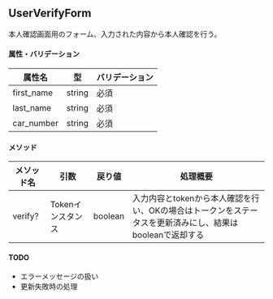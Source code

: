 ## UserVerifyForm
本人確認画面用のフォーム、入力された内容から本人確認を行う。

#### 属性・バリデーション
|属性名|型|バリデーション|
|---|---|---|
|first_name|string|必須|
|last_name|string|必須|
|car_number|string|必須|

#### メソッド
|メソッド名|引数|戻り値|処理概要|
|---|---|---|---|
|verify?|Tokenインスタンス|boolean|入力内容とtokenから本人確認を行い、OKの場合はトークンをステータスを更新済みにし、結果はbooleanで返却する|


#### TODO
- エラーメッセージの扱い
- 更新失敗時の処理
